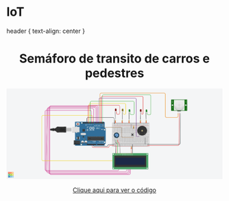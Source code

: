# IoT
header {
  text-align: center
}
<header>
<h1 class="titulo-principal">Semáforo de transito de carros e pedestres</h1>
  
<img src="Circuito do semaforo.png">


<a href="Codigo do semaforo.ino">Clique aqui para ver o código</a>

